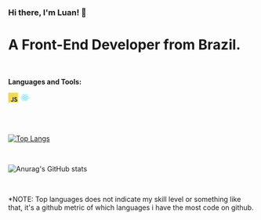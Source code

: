 ### Hi there, I'm Luan! 👋

# A Front-End Developer from Brazil.

<br />

**Languages and Tools:**  

<code><img height="20" src="https://raw.githubusercontent.com/github/explore/80688e429a7d4ef2fca1e82350fe8e3517d3494d/topics/javascript/javascript.png"></code>
<code><img height="20" src="https://raw.githubusercontent.com/github/explore/80688e429a7d4ef2fca1e82350fe8e3517d3494d/topics/react/react.png"></code>



<br />
<br />

[![Top Langs](https://github-readme-stats.vercel.app/api/top-langs/?username=luanpires94&layout=compact&theme=radical)](https://github.com/anuraghazra/github-readme-stats)

<br />

![Anurag's GitHub stats](https://github-readme-stats.vercel.app/api?username=luanpires94&hide=issues&show_icons=true&theme=radical)

<br />

*NOTE: Top languages does not indicate my skill level or something like that, it's a github metric of which languages i have the most code on github.

